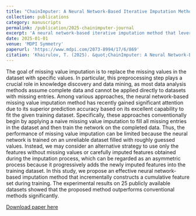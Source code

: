 ```yaml
---
title: "ChainImputer: A Neural Network-Based Iterative Imputation Method Using Cumulative Features"
collection: publications
category: manuscripts
permalink: /publication/2025-chainimputer-journal
excerpt: 'A neural network-based iterative imputation method that leverages cumulative features for missing data handling.'
date: 2025-01-01
venue: 'MDPI Symmetry'
paperurl: 'https://www.mdpi.com/2073-8994/17/6/869'
citation: 'Khairulov, T. (2025). &quot;ChainImputer: A Neural Network-Based Iterative Imputation Method Using Cumulative Features.&quot; <i>MDPI Symmetry</i>.'
---
```


The goal of missing value imputation is to replace the missing values in the dataset with specific values. In particular, this preprocessing step plays a crucial role in knowledge discovery and data mining, as most data analysis methods assume complete data and cannot be applied directly to datasets with missing entries. Among various approaches, the neural network-based missing value imputation method has recently gained significant attention due to its superior prediction accuracy based on its excellent capability to fit the given training dataset. Specifically, these approaches conventionally begin by applying a naive missing value imputation to fill all missing entries in the dataset and then train the network on the completed data. Thus, the performance of missing value imputation can be limited because the neural network is trained on an unreliable dataset filled with roughly guessed values. Instead, we may consider an alternative strategy to use only the features without missing values or carefully imputed features obtained during the imputation process, which can be regarded as an asymmetric process because it progressively adds the newly imputed features into the training dataset. In this study, we propose an effective neural network-based imputation method that incrementally constructs a cumulative feature set during training. The experimental results on 25 publicly available datasets showed that the proposed method outperforms conventional methods significantly.

[Download paper here](https://www.mdpi.com/2073-8994/17/6/869)